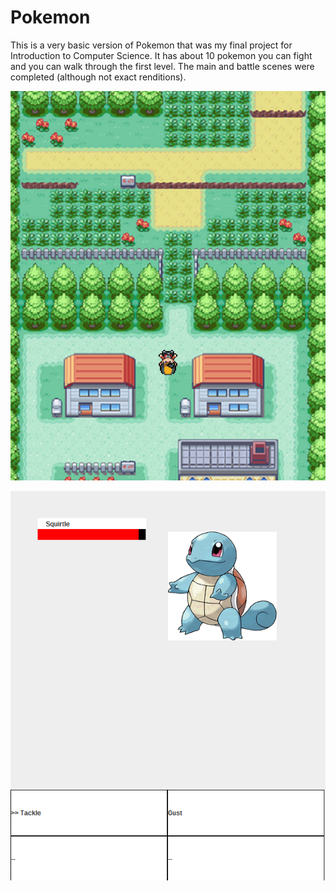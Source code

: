 # Pokemon

This is a very basic version of Pokemon that was my final project for Introduction to Computer Science. 
It has about 10 pokemon you can fight and you can walk through the first level.
The main and battle scenes were completed (although not exact renditions).

![MainFrame](/Screenshots/MainFrame.png?raw=true "Main Frame")

![BattleFrame](/Screenshots/BattleFrame.png?raw=true "Battle Frame")
